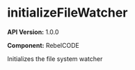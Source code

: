 # initializeFileWatcher

**API Version:** 1.0.0

**Component:** RebelCODE

Initializes the file system watcher

